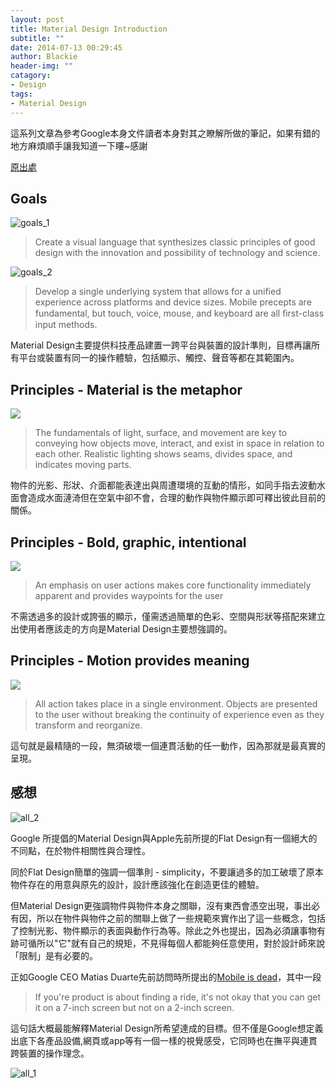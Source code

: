 ```yaml
---
layout: post
title: Material Design Introduction
subtitle: ""
date: 2014-07-13 00:29:45
author: Blackie
header-img: ""
catagory:
- Design
tags:
- Material Design
---
```


這系列文章為參考Google本身文件讀者本身對其之瞭解所做的筆記，如果有錯的地方麻煩順手讓我知道一下瞜~感謝

<!-- More -->

[原出處](http://www.google.com/design/spec/material-design/introduction.html#introduction-principles)

## Goals

![goals_1](https://dl.dropboxusercontent.com/u/20925528/%E6%8A%80%E8%A1%93Blog/blogs/20140713/materialdesign-goals-swirlanddot_large_mdpi.png)

> Create a visual language that synthesizes classic principles of good design with the innovation and possibility of technology and science.

![goals_2](https://dl.dropboxusercontent.com/u/20925528/%E6%8A%80%E8%A1%93Blog/blogs/20140713/materialdesign-goals-cutrectangles_large_mdpi.png)

> Develop a single underlying system that allows for a unified experience across platforms and device sizes. Mobile precepts are fundamental, but touch, voice, mouse, and keyboard are all ﬁrst-class input methods.

Material Design主要提供科技產品建置一跨平台與裝置的設計準則，目標再讓所有平台或裝置有同一的操作體驗，包括顯示、觸控、聲音等都在其範圍內。

## Principles - Material is the metaphor

![](https://dl.dropboxusercontent.com/u/20925528/%E6%8A%80%E8%A1%93Blog/blogs/20140713/materialdesign-principles-layersquares_large_mdpi.png)

> The fundamentals of light, surface, and movement are key to conveying how objects move, interact, and exist in space in relation to each other. Realistic lighting shows seams, divides space, and indicates moving parts.

物件的光影、形狀、介面都能表達出與周遭環境的互動的情形，如同手指去波動水面會造成水面漣渏但在空氣中卻不會，合理的動作與物件顯示即可釋出彼此目前的關係。

## Principles - Bold, graphic, intentional

![](https://dl.dropboxusercontent.com/u/20925528/%E6%8A%80%E8%A1%93Blog/blogs/20140713/materialdesign-principles-circleplus_large_mdpi.png)

> An emphasis on user actions makes core functionality immediately apparent and provides waypoints for the user

不需透過多的設計或誇張的顯示，僅需透過簡單的色彩、空間與形狀等搭配來建立出使用者應該走的方向是Material Design主要想強調的。

## Principles - Motion provides meaning

![](https://dl.dropboxusercontent.com/u/20925528/%E6%8A%80%E8%A1%93Blog/blogs/20140713/materialdesign-principles-flyingsquare_large_mdpi.png)

> All action takes place in a single environment. Objects are presented to the user without breaking the continuity of experience even as they transform and reorganize.

這句就是最精隨的一段，無須破壞一個連貫活動的任一動作，因為那就是最真實的呈現。

## 感想

![all_2](https://dl.dropboxusercontent.com/u/20925528/%E6%8A%80%E8%A1%93Blog/blogs/20140713/all_2.jpg)

Google 所提倡的Material Design與Apple先前所提的Flat Design有一個絕大的不同點，在於物件相關性與合理性。

同於Flat Design簡單的強調一個準則 - simplicity，不要讓過多的加工破壞了原本物件存在的用意與原先的設計，設計應該強化在創造更佳的體驗。

但Material Design更強調物件與物件本身之關聯，沒有東西會憑空出現，事出必有因，所以在物件與物件之前的關聯上做了一些規範來實作出了這一些概念，包括了控制光影、物件顯示的表面與動作行為等。除此之外也提出，因為必須讓事物有跡可循所以"它"就有自己的規矩，不見得每個人都能夠任意使用，對於設計師來說「限制」是有必要的。

正如Google CEO Matias Duarte先前訪問時所提出的[Mobile is dead](http://www.theverge.com/2014/4/15/5619182/android-design-head-matias-duarte-says-mobile-is-dead)，其中一段
> If you're product is about finding a ride, it's not okay that you can get it on a 7-inch screen but not on a 2-inch screen.

這句話大概最能解釋Material Design所希望達成的目標。但不僅是Google想定義出底下各產品設備,網頁或app等有一個一樣的視覺感受，它同時也在撫平與連貫跨裝置的操作理念。

![all_1](https://dl.dropboxusercontent.com/u/20925528/%E6%8A%80%E8%A1%93Blog/blogs/20140713/all_1.png)
